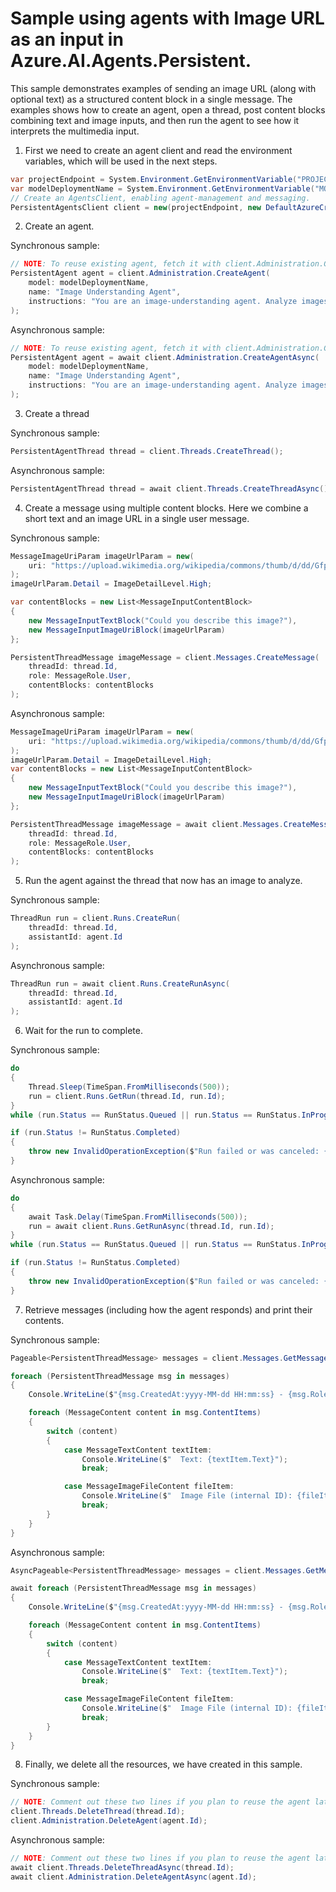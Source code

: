 # Sample using agents with Image URL as an input in Azure.AI.Agents.Persistent.

This sample demonstrates examples of sending an image URL (along with optional text) as a structured content block in a single message. The examples shows how to create an agent, open a thread,  post content blocks combining text and image inputs, and then run the agent to see how it interprets the multimedia input.

1. First we need to create an agent client and read the environment variables, which will be used in the next steps.

```C# Snippet:AgentImageUrlInMessageCreateClient
var projectEndpoint = System.Environment.GetEnvironmentVariable("PROJECT_ENDPOINT");
var modelDeploymentName = System.Environment.GetEnvironmentVariable("MODEL_DEPLOYMENT_NAME");
// Create an AgentsClient, enabling agent-management and messaging.
PersistentAgentsClient client = new(projectEndpoint, new DefaultAzureCredential());
```

2. Create an agent.

Synchronous sample:
```C# Snippet:AgentImageUrlInMessageCreateAgent_Sync
// NOTE: To reuse existing agent, fetch it with client.Administration.GetAgent(agentId)
PersistentAgent agent = client.Administration.CreateAgent(
    model: modelDeploymentName,
    name: "Image Understanding Agent",
    instructions: "You are an image-understanding agent. Analyze images and provide textual descriptions."
);
```

Asynchronous sample:
```C# Snippet:AgentImageUrlInMessageCreateAgent
// NOTE: To reuse existing agent, fetch it with client.Administration.GetAgent(agentId)
PersistentAgent agent = await client.Administration.CreateAgentAsync(
    model: modelDeploymentName,
    name: "Image Understanding Agent",
    instructions: "You are an image-understanding agent. Analyze images and provide textual descriptions."
);
```

3. Create a thread

Synchronous sample:
```C# Snippet:AgentImageUrlInMessageCreateThread_Sync
PersistentAgentThread thread = client.Threads.CreateThread();
```

Asynchronous sample:
```C# Snippet:AgentImageUrlInMessageCreateThread
PersistentAgentThread thread = await client.Threads.CreateThreadAsync();
```

4. Create a message using multiple content blocks. Here we combine a short text and an image URL in a single user message.

Synchronous sample:
```C# Snippet:AgentImageUrlInMessageCreateMessage_Sync
MessageImageUriParam imageUrlParam = new(
    uri: "https://upload.wikimedia.org/wikipedia/commons/thumb/d/dd/Gfp-wisconsin-madison-the-nature-boardwalk.jpg/2560px-Gfp-wisconsin-madison-the-nature-boardwalk.jpg"
);
imageUrlParam.Detail = ImageDetailLevel.High;

var contentBlocks = new List<MessageInputContentBlock>
{
    new MessageInputTextBlock("Could you describe this image?"),
    new MessageInputImageUriBlock(imageUrlParam)
};

PersistentThreadMessage imageMessage = client.Messages.CreateMessage(
    threadId: thread.Id,
    role: MessageRole.User,
    contentBlocks: contentBlocks
);
```

Asynchronous sample:
```C# Snippet:AgentImageUrlInMessageCreateMessage
MessageImageUriParam imageUrlParam = new(
    uri: "https://upload.wikimedia.org/wikipedia/commons/thumb/d/dd/Gfp-wisconsin-madison-the-nature-boardwalk.jpg/2560px-Gfp-wisconsin-madison-the-nature-boardwalk.jpg"
);
imageUrlParam.Detail = ImageDetailLevel.High;
var contentBlocks = new List<MessageInputContentBlock>
{
    new MessageInputTextBlock("Could you describe this image?"),
    new MessageInputImageUriBlock(imageUrlParam)
};

PersistentThreadMessage imageMessage = await client.Messages.CreateMessageAsync(
    threadId: thread.Id,
    role: MessageRole.User,
    contentBlocks: contentBlocks
);
```

5. Run the agent against the thread that now has an image to analyze.

Synchronous sample:
```C# Snippet:AgentImageUrlInMessageCreateRun_Sync
ThreadRun run = client.Runs.CreateRun(
    threadId: thread.Id,
    assistantId: agent.Id
);
```

Asynchronous sample:
```C# Snippet:AgentImageUrlInMessageCreateRun
ThreadRun run = await client.Runs.CreateRunAsync(
    threadId: thread.Id,
    assistantId: agent.Id
);
```

6. Wait for the run to complete.


Synchronous sample:
```C# Snippet:AgentImageUrlInMessageWaitForRun_Sync
do
{
    Thread.Sleep(TimeSpan.FromMilliseconds(500));
    run = client.Runs.GetRun(thread.Id, run.Id);
}
while (run.Status == RunStatus.Queued || run.Status == RunStatus.InProgress);

if (run.Status != RunStatus.Completed)
{
    throw new InvalidOperationException($"Run failed or was canceled: {run.LastError?.Message}");
}
```

Asynchronous sample:
```C# Snippet:AgentImageUrlInMessageWaitForRun
do
{
    await Task.Delay(TimeSpan.FromMilliseconds(500));
    run = await client.Runs.GetRunAsync(thread.Id, run.Id);
}
while (run.Status == RunStatus.Queued || run.Status == RunStatus.InProgress);

if (run.Status != RunStatus.Completed)
{
    throw new InvalidOperationException($"Run failed or was canceled: {run.LastError?.Message}");
}
```

7. Retrieve messages (including how the agent responds) and print their contents.

Synchronous sample:
```C# Snippet:AgentImageUrlInMessageReview_Sync
Pageable<PersistentThreadMessage> messages = client.Messages.GetMessages(thread.Id);

foreach (PersistentThreadMessage msg in messages)
{
    Console.WriteLine($"{msg.CreatedAt:yyyy-MM-dd HH:mm:ss} - {msg.Role,10}:");

    foreach (MessageContent content in msg.ContentItems)
    {
        switch (content)
        {
            case MessageTextContent textItem:
                Console.WriteLine($"  Text: {textItem.Text}");
                break;

            case MessageImageFileContent fileItem:
                Console.WriteLine($"  Image File (internal ID): {fileItem.FileId}");
                break;
        }
    }
}
```

Asynchronous sample:
```C# Snippet:AgentImageUrlInMessageReview
AsyncPageable<PersistentThreadMessage> messages = client.Messages.GetMessagesAsync(thread.Id);

await foreach (PersistentThreadMessage msg in messages)
{
    Console.WriteLine($"{msg.CreatedAt:yyyy-MM-dd HH:mm:ss} - {msg.Role,10}:");

    foreach (MessageContent content in msg.ContentItems)
    {
        switch (content)
        {
            case MessageTextContent textItem:
                Console.WriteLine($"  Text: {textItem.Text}");
                break;

            case MessageImageFileContent fileItem:
                Console.WriteLine($"  Image File (internal ID): {fileItem.FileId}");
                break;
        }
    }
}
```

8. Finally, we delete all the resources, we have created in this sample.

Synchronous sample:
```C# Snippet:AgentImageUrlInMessageCleanup_Sync
// NOTE: Comment out these two lines if you plan to reuse the agent later.
client.Threads.DeleteThread(thread.Id);
client.Administration.DeleteAgent(agent.Id);
```

Asynchronous sample:
```C# Snippet:AgentImageUrlInMessageCleanup
// NOTE: Comment out these two lines if you plan to reuse the agent later.
await client.Threads.DeleteThreadAsync(thread.Id);
await client.Administration.DeleteAgentAsync(agent.Id);
```
